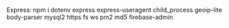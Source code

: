 Express: 
npm i dotenv express express-useragent child_process geoip-lite body-parser mysql2 https fs ws pm2 md5 firebase-admin



